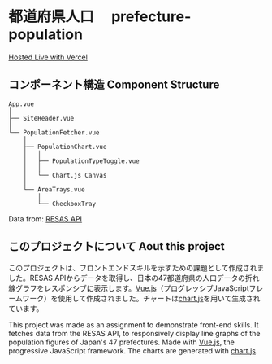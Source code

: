 # 都道府県人口　 prefecture-population

[Hosted Live with Vercel](https://prefecture-population-d933v3h2r-caslindens-projects.vercel.app/)

## コンポーネント構造   Component Structure 

```
App.vue
│
├── SiteHeader.vue
│
└── PopulationFetcher.vue
    │
    ├── PopulationChart.vue
    │   │
    │   ├── PopulationTypeToggle.vue
    │   │
    │   └── Chart.js Canvas
    │
    └── AreaTrays.vue
        │
        └── CheckboxTray
```


Data from: [RESAS API](https://opendata.resas-portal.go.jp/docs/api/v1/index.html)

## このプロジェクトについて  Aout this project


このプロジェクトは、フロントエンドスキルを示すための課題として作成されました。RESAS APIからデータを取得し、日本の47都道府県の人口データの折れ線グラフをレスポンシブに表示します。[Vue.js](https://vuejs.org/)（プログレッシブJavaScriptフレームワーク）を使用して作成されました。チャートは[chart.js](https://www.chartjs.org/)を用いて生成されています。

This project was made as an assignment to demonstrate front-end skills. It fetches data from the RESAS API, to responsively display line graphs of the population figures of Japan's 47 prefectures. Made with [Vue.js](https://vuejs.org/), the progressive JavaScript framework. The charts are generated with [chart.js](https://www.chartjs.org/).

